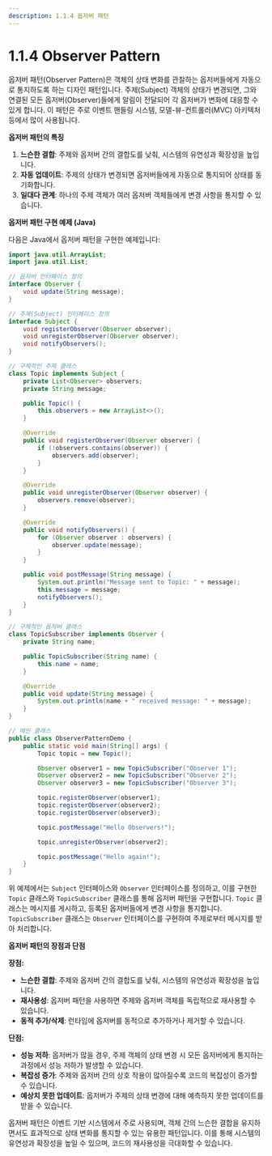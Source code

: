```yaml
---
description: 1.1.4 옵저버 패턴
---
```


# 1.1.4 Observer Pattern

옵저버 패턴(Observer Pattern)은 객체의 상태 변화를 관찰하는 옵저버들에게 자동으로 통지하도록 하는 디자인 패턴입니다. 주제(Subject) 객체의 상태가 변경되면, 그와 연결된 모든 옵저버(Observer)들에게 알림이 전달되어 각 옵저버가 변화에 대응할 수 있게 합니다. 이 패턴은 주로 이벤트 핸들링 시스템, 모델-뷰-컨트롤러(MVC) 아키텍처 등에서 많이 사용됩니다.



**옵저버 패턴의 특징**

1. **느슨한 결합**: 주제와 옵저버 간의 결합도를 낮춰, 시스템의 유연성과 확장성을 높입니다.
2. **자동 업데이트**: 주제의 상태가 변경되면 옵저버들에게 자동으로 통지되어 상태를 동기화합니다.
3. **일대다 관계**: 하나의 주제 객체가 여러 옵저버 객체들에게 변경 사항을 통지할 수 있습니다.



**옵저버 패턴 구현 예제 (Java)**

다음은 Java에서 옵저버 패턴을 구현한 예제입니다:

```java
import java.util.ArrayList;
import java.util.List;

// 옵저버 인터페이스 정의
interface Observer {
    void update(String message);
}

// 주제(Subject) 인터페이스 정의
interface Subject {
    void registerObserver(Observer observer);
    void unregisterObserver(Observer observer);
    void notifyObservers();
}

// 구체적인 주제 클래스
class Topic implements Subject {
    private List<Observer> observers;
    private String message;

    public Topic() {
        this.observers = new ArrayList<>();
    }

    @Override
    public void registerObserver(Observer observer) {
        if (!observers.contains(observer)) {
            observers.add(observer);
        }
    }

    @Override
    public void unregisterObserver(Observer observer) {
        observers.remove(observer);
    }

    @Override
    public void notifyObservers() {
        for (Observer observer : observers) {
            observer.update(message);
        }
    }

    public void postMessage(String message) {
        System.out.println("Message sent to Topic: " + message);
        this.message = message;
        notifyObservers();
    }
}

// 구체적인 옵저버 클래스
class TopicSubscriber implements Observer {
    private String name;

    public TopicSubscriber(String name) {
        this.name = name;
    }

    @Override
    public void update(String message) {
        System.out.println(name + " received message: " + message);
    }
}

// 메인 클래스
public class ObserverPatternDemo {
    public static void main(String[] args) {
        Topic topic = new Topic();

        Observer observer1 = new TopicSubscriber("Observer 1");
        Observer observer2 = new TopicSubscriber("Observer 2");
        Observer observer3 = new TopicSubscriber("Observer 3");

        topic.registerObserver(observer1);
        topic.registerObserver(observer2);
        topic.registerObserver(observer3);

        topic.postMessage("Hello Observers!");

        topic.unregisterObserver(observer2);

        topic.postMessage("Hello again!");
    }
}
```

위 예제에서는 `Subject` 인터페이스와 `Observer` 인터페이스를 정의하고, 이를 구현한 `Topic` 클래스와 `TopicSubscriber` 클래스를 통해 옵저버 패턴을 구현합니다. `Topic` 클래스는 메시지를 게시하고, 등록된 옵저버들에게 변경 사항을 통지합니다. `TopicSubscriber` 클래스는 `Observer` 인터페이스를 구현하여 주제로부터 메시지를 받아 처리합니다.



**옵저버 패턴의 장점과 단점**

**장점:**

* **느슨한 결합**: 주제와 옵저버 간의 결합도를 낮춰, 시스템의 유연성과 확장성을 높입니다.
* **재사용성**: 옵저버 패턴을 사용하면 주제와 옵저버 객체를 독립적으로 재사용할 수 있습니다.
* **동적 추가/삭제**: 런타임에 옵저버를 동적으로 추가하거나 제거할 수 있습니다.

**단점:**

* **성능 저하**: 옵저버가 많을 경우, 주제 객체의 상태 변경 시 모든 옵저버에게 통지하는 과정에서 성능 저하가 발생할 수 있습니다.
* **복잡성 증가**: 주제와 옵저버 간의 상호 작용이 많아질수록 코드의 복잡성이 증가할 수 있습니다.
* **예상치 못한 업데이트**: 옵저버가 주제의 상태 변경에 대해 예측하지 못한 업데이트를 받을 수 있습니다.



옵저버 패턴은 이벤트 기반 시스템에서 주로 사용되며, 객체 간의 느슨한 결합을 유지하면서도 효과적으로 상태 변화를 통지할 수 있는 유용한 패턴입니다. 이를 통해 시스템의 유연성과 확장성을 높일 수 있으며, 코드의 재사용성을 극대화할 수 있습니다.

